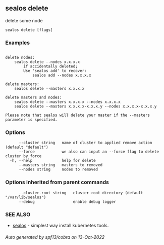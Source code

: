 ## sealos delete

delete some node

```
sealos delete [flags]
```

### Examples

```

delete nodes:
	sealos delete --nodes x.x.x.x
		if accidentally deleted;
		Use 'sealos add' to recover:
			sealos add --nodes x.x.x.x

delete masters:
	sealos delete --masters x.x.x.x

delete masters and nodes:
	sealos delete --masters x.x.x.x --nodes x.x.x.x
	sealos delete --masters x.x.x.x-x.x.x.y --nodes x.x.x.x-x.x.x.y

Please note that sealos will delete your master if the --masters parameter is specified.

```

### Options

```
      --cluster string   name of cluster to applied remove action (default "default")
      --force            we also can input an --force flag to delete cluster by force
  -h, --help             help for delete
      --masters string   masters to removed
      --nodes string     nodes to removed
```

### Options inherited from parent commands

```
      --cluster-root string   cluster root directory (default "/var/lib/sealos")
      --debug                 enable debug logger
```

### SEE ALSO

* [sealos](sealos.md)	 - simplest way install kubernetes tools.

###### Auto generated by spf13/cobra on 13-Oct-2022

